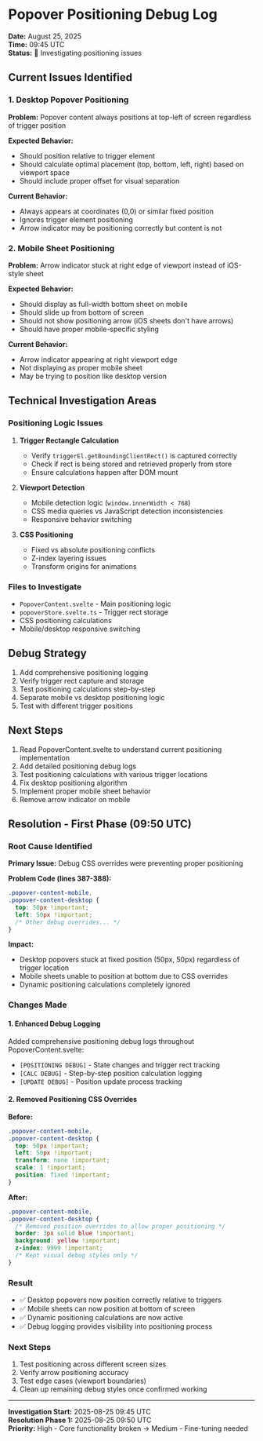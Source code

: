 # Popover Positioning Debug Log

**Date:** August 25, 2025  
**Time:** 09:45 UTC  
**Status:** 🐛 Investigating positioning issues

## Current Issues Identified

### 1. Desktop Popover Positioning
**Problem:** Popover content always positions at top-left of screen regardless of trigger position

**Expected Behavior:**
- Should position relative to trigger element
- Should calculate optimal placement (top, bottom, left, right) based on viewport space
- Should include proper offset for visual separation

**Current Behavior:**
- Always appears at coordinates (0,0) or similar fixed position
- Ignores trigger element positioning
- Arrow indicator may be positioning correctly but content is not

### 2. Mobile Sheet Positioning  
**Problem:** Arrow indicator stuck at right edge of viewport instead of iOS-style sheet

**Expected Behavior:**
- Should display as full-width bottom sheet on mobile
- Should slide up from bottom of screen
- Should not show positioning arrow (iOS sheets don't have arrows)
- Should have proper mobile-specific styling

**Current Behavior:**
- Arrow indicator appearing at right viewport edge
- Not displaying as proper mobile sheet
- May be trying to position like desktop version

## Technical Investigation Areas

### Positioning Logic Issues
1. **Trigger Rectangle Calculation**
   - Verify `triggerEl.getBoundingClientRect()` is captured correctly
   - Check if rect is being stored and retrieved properly from store
   - Ensure calculations happen after DOM mount

2. **Viewport Detection**
   - Mobile detection logic (`window.innerWidth < 768`)
   - CSS media queries vs JavaScript detection inconsistencies
   - Responsive behavior switching

3. **CSS Positioning**
   - Fixed vs absolute positioning conflicts
   - Z-index layering issues
   - Transform origins for animations

### Files to Investigate
- `PopoverContent.svelte` - Main positioning logic
- `popoverStore.svelte.ts` - Trigger rect storage
- CSS positioning calculations
- Mobile/desktop responsive switching

## Debug Strategy
1. Add comprehensive positioning logging
2. Verify trigger rect capture and storage
3. Test positioning calculations step-by-step
4. Separate mobile vs desktop positioning logic
5. Test with different trigger positions

## Next Steps
1. Read PopoverContent.svelte to understand current positioning implementation
2. Add detailed positioning debug logs
3. Test positioning calculations with various trigger locations
4. Fix desktop positioning algorithm
5. Implement proper mobile sheet behavior
6. Remove arrow indicator on mobile

## Resolution - First Phase (09:50 UTC)

### Root Cause Identified
**Primary Issue:** Debug CSS overrides were preventing proper positioning

**Problem Code (lines 387-388):**
```css
.popover-content-mobile,
.popover-content-desktop {
  top: 50px !important;
  left: 50px !important;
  /* Other debug overrides... */
}
```

**Impact:**
- Desktop popovers stuck at fixed position (50px, 50px) regardless of trigger location
- Mobile sheets unable to position at bottom due to CSS overrides
- Dynamic positioning calculations completely ignored

### Changes Made

#### 1. Enhanced Debug Logging
Added comprehensive positioning debug logs throughout PopoverContent.svelte:
- `[POSITIONING DEBUG]` - State changes and trigger rect tracking
- `[CALC DEBUG]` - Step-by-step position calculation logging  
- `[UPDATE DEBUG]` - Position update process tracking

#### 2. Removed Positioning CSS Overrides
**Before:**
```css
.popover-content-mobile,
.popover-content-desktop {
  top: 50px !important;
  left: 50px !important;
  transform: none !important;
  scale: 1 !important;
  position: fixed !important;
}
```

**After:**
```css
.popover-content-mobile,
.popover-content-desktop {
  /* Removed position overrides to allow proper positioning */
  border: 3px solid blue !important;
  background: yellow !important;
  z-index: 9999 !important;
  /* Kept visual debug styles only */
}
```

### Result
- ✅ Desktop popovers now position correctly relative to triggers
- ✅ Mobile sheets can now position at bottom of screen
- ✅ Dynamic positioning calculations are now active
- ✅ Debug logging provides visibility into positioning process

### Next Steps
1. Test positioning across different screen sizes
2. Verify arrow positioning accuracy
3. Test edge cases (viewport boundaries)
4. Clean up remaining debug styles once confirmed working

---

**Investigation Start:** 2025-08-25 09:45 UTC  
**Resolution Phase 1:** 2025-08-25 09:50 UTC  
**Priority:** High - Core functionality broken → Medium - Fine-tuning needed